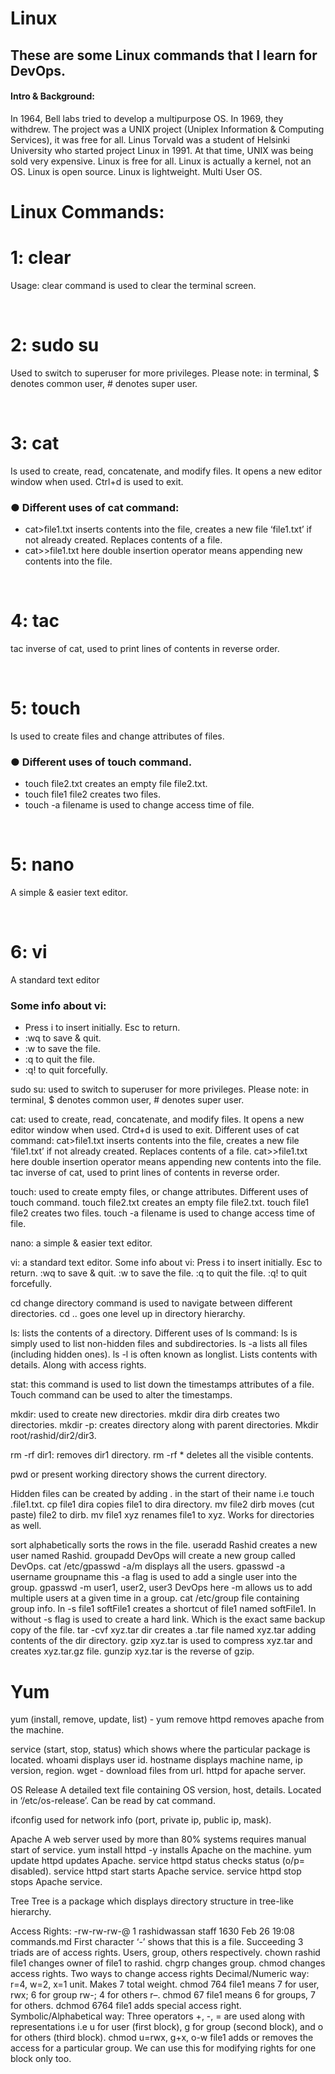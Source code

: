 # Linux
## These are some Linux commands that I learn for DevOps.
#### Intro & Background:
In 1964, Bell labs tried to develop a multipurpose OS.
In 1969, they withdrew.
The project was a UNIX project (Uniplex Information & Computing Services), it was free for all.
Linus Torvald was a student of Helsinki University who started project Linux in 1991. At that time, UNIX was being sold very expensive.
Linux is free for all.
Linux is actually a kernel, not an OS.
Linux is open source.
Linux is lightweight.
Multi User OS.

# Linux Commands:

# 1: clear
Usage: clear command is used to clear the terminal screen.

&nbsp;
# 2: sudo su
Used to switch to superuser for more privileges.
Please note: in terminal, $ denotes common user, # denotes super user.

&nbsp;
# 3: cat
Is used to create, read, concatenate, and modify files.
It opens a new editor window when used. Ctrl+d is used to exit.
### ● Different uses of cat command:
- cat>file1.txt inserts contents into the file, creates a new
file ‘file1.txt’ if not already created. Replaces contents of
a file.
- cat>>file1.txt here double insertion operator means
appending new contents into the file.

&nbsp;
# 4: tac
tac inverse of cat, used to print lines of contents in
reverse order.

&nbsp;
# 5: touch
Is used to create files and change attributes of files.
### ● Different uses of touch command.
- touch file2.txt creates an empty file file2.txt.
- touch file1 file2 creates two files.
- touch -a filename is used to change access time of file.

&nbsp;
# 5: nano
A simple & easier text editor.

&nbsp;
# 6: vi
A standard text editor
### Some info about vi:
- Press i to insert initially. Esc to return.
- :wq to save & quit.
- :w to save the file.
- :q to quit the file.
- :q! to quit forcefully.


sudo su: used to switch to superuser for more privileges.
Please note: in terminal, $ denotes common user, # denotes super user.

cat: used to create, read, concatenate, and modify files.
		   It opens a new editor window when used. Ctrd+d is used to exit.
Different uses of cat command:
cat>file1.txt inserts contents into the file, creates a new file ‘file1.txt’ if not already created. Replaces contents of a file.
cat>>file1.txt here double insertion operator means appending new contents into the file.
tac inverse of cat, used to print lines of contents in reverse order.

touch: used to create empty files, or change attributes.
  Different uses of touch command.
touch file2.txt creates an empty file file2.txt.
touch file1 file2 creates two files.
touch -a filename is used to change access time of file.

nano: a simple & easier text editor.

vi: a standard text editor.
Some info about vi:
Press i to insert initially.
Esc to return.
:wq to save & quit.
:w to save the file.
:q to quit the file.
:q! to quit forcefully.

cd change directory command is used to navigate between different directories.
cd .. goes one level up in directory hierarchy. 

ls: lists the contents of a directory.
Different uses of  ls command:
ls is simply used to list non-hidden files and subdirectories.
ls -a lists all files (including hidden ones).
ls -l is often known as longlist. Lists contents with details. Along with access rights.

stat: this command is used to list down the timestamps attributes of a file. Touch command can be used to alter the timestamps.

mkdir: used to create new directories.
mkdir dira dirb creates two directories.
mkdir -p: creates directory along with parent directories. Mkdir root/rashid/dir2/dir3.

rm -rf dir1: removes dir1 directory.
rm -rf * deletes all the visible contents.

pwd or present working directory shows the current directory.

Hidden files can be created by adding . in the start of their name i.e touch .file1.txt.
cp file1 dira copies file1 to dira directory.
mv file2 dirb moves (cut paste) file2 to dirb.
mv file1 xyz renames file1 to xyz. Works for directories as well.

sort alphabetically sorts the rows in the file.
useradd Rashid creates a new user named Rashid.
groupadd DevOps will create a new group called DevOps.
cat /etc/gpasswd -a/m displays all the users.
gpasswd -a username groupname this -a flag is used to add a single user into the group.
gpasswd -m user1, user2, user3 DevOps here -m allows us to add multiple users at a given time in a group.
cat /etc/group file containing group info.
ln -s file1 softFile1  creates a shortcut of file1 named softFile1.
ln without -s flag is used to create a hard link. Which is the exact same backup copy of the file.
tar -cvf xyz.tar dir creates a .tar file named xyz.tar adding contents of the dir directory.
gzip xyz.tar is used to compress xyz.tar and creates xyz.tar.gz file.
gunzip xyz.tar is the reverse of gzip.

# Yum
yum (install, remove, update, list)
	- yum remove httpd removes apache from the machine.

service (start, stop, status)
which shows where the particular package is located.
whoami displays user id.
hostname displays machine name, ip version, region.
wget - download files from url. 
httpd for apache server.

OS Release
	A detailed text file containing OS version, host, details.
	Located in ‘/etc/os-release’. Can be read by cat command.

ifconfig used for network info (port, private ip, public ip, mask).

Apache
	A web server used by more than 80% systems requires manual start of 
service.
yum install httpd -y installs Apache on the machine.
yum update httpd updates Apache.
service httpd status checks status (o/p= disabled).
service httpd start starts Apache service.
service httpd stop stops Apache service.

Tree
	Tree is a package which displays directory structure in tree-like hierarchy.

Access Rights:
	-rw-rw-rw-@ 1 rashidwassan  staff  1630 Feb 26 19:08 commands.md
First character ‘-’ shows that this is a file. Succeeding 3 triads are of access rights. Users, group, others respectively.
chown rashid file1 changes owner of file1 to rashid.
chgrp changes group.
chmod changes access rights.
Two ways to change access rights
Decimal/Numeric way: r=4, w=2, x=1 unit. Makes 7 total weight.
chmod 764 file1 means 7 for user, rwx; 6 for group rw-; 4 for others r–.
chmod 67 file1 means 6 for groups, 7 for others.
dchmod 6764 file1 adds special access right.
Symbolic/Alphabetical way: Three operators +, -, = are used along with representations i.e u for user (first block), g for group (second block), and o for others (third block).
chmod u=rwx, g+x, o-w file1 adds or removes the access for a particular group. We can use this for modifying rights for one block only too.
